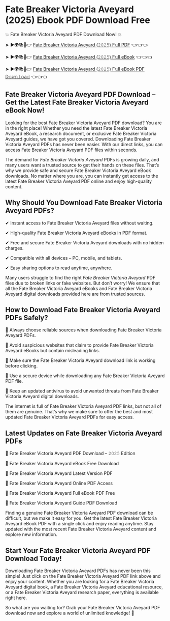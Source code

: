 # Fate Breaker Victoria Aveyard (2025) Ebook PDF Download Free

💥 Fate Breaker Victoria Aveyard PDF Download Now! 💥

➤ ►🌍📚📱👉 [Fate Breaker Victoria Aveyard (𝟸𝟶𝟸𝟻) F𝚞ll PDF](https://getpdf.xyz/fate-breaker-victoria-aveyard) 👈👈👈


➤ ►🌍📚📱👉 [Fate Breaker Victoria Aveyard (𝟸𝟶𝟸𝟻) F𝚞ll eBook](https://getpdf.xyz/fate-breaker-victoria-aveyard) 👈👈👈


➤ ►🌍📚📱👉 [Fate Breaker Victoria Aveyard (𝟸𝟶𝟸𝟻) F𝚞ll eBook PDF D𝚘𝚠𝚗𝚕𝚘a𝚍](https://getpdf.xyz/fate-breaker-victoria-aveyard) 👈👈👈


## Fate Breaker Victoria Aveyard PDF Download – Get the Latest Fate Breaker Victoria Aveyard eBook Now!

Looking for the best Fate Breaker Victoria Aveyard PDF download? You are in the right place! Whether you need the latest Fate Breaker Victoria Aveyard eBook, a research document, or exclusive Fate Breaker Victoria Aveyard guides, we have got you covered. Downloading Fate Breaker Victoria Aveyard PDFs has never been easier. With our direct links, you can access Fate Breaker Victoria Aveyard PDF files within seconds.

The demand for *Fate Breaker Victoria Aveyard* PDFs is growing daily, and many users want a trusted source to get their hands on these files. That’s why we provide safe and secure Fate Breaker Victoria Aveyard eBook downloads. No matter where you are, you can instantly get access to the latest Fate Breaker Victoria Aveyard PDF online and enjoy high-quality content.

## Why Should You Download Fate Breaker Victoria Aveyard PDFs?

✔ Instant access to Fate Breaker Victoria Aveyard files without waiting.

✔ High-quality Fate Breaker Victoria Aveyard eBooks in PDF format.

✔ Free and secure Fate Breaker Victoria Aveyard downloads with no hidden charges.

✔ Compatible with all devices – PC, mobile, and tablets.

✔ Easy sharing options to read anytime, anywhere.

Many users struggle to find the right *Fate Breaker Victoria Aveyard* PDF files due to broken links or fake websites. But don’t worry! We ensure that all the Fate Breaker Victoria Aveyard eBooks and Fate Breaker Victoria Aveyard digital downloads provided here are from trusted sources.

## How to Download Fate Breaker Victoria Aveyard PDFs Safely?

📌 Always choose reliable sources when downloading Fate Breaker Victoria Aveyard PDFs.

📌 Avoid suspicious websites that claim to provide Fate Breaker Victoria Aveyard eBooks but contain misleading links.

📌 Make sure the Fate Breaker Victoria Aveyard download link is working before clicking.

📌 Use a secure device while downloading any Fate Breaker Victoria Aveyard PDF file.

📌 Keep an updated antivirus to avoid unwanted threats from Fate Breaker Victoria Aveyard digital downloads.

The internet is full of Fate Breaker Victoria Aveyard PDF links, but not all of them are genuine. That’s why we make sure to offer the best and most updated Fate Breaker Victoria Aveyard PDFs for easy access.

## Latest Updates on Fate Breaker Victoria Aveyard PDFs

🔹 Fate Breaker Victoria Aveyard PDF Download – 𝟸𝟶𝟸𝟻 Edition

🔹 Fate Breaker Victoria Aveyard eBook Free Download

🔹 Fate Breaker Victoria Aveyard Latest Version PDF

🔹 Fate Breaker Victoria Aveyard Online PDF Access

🔹 Fate Breaker Victoria Aveyard Full eBook PDF Free

🔹 Fate Breaker Victoria Aveyard Guide PDF Download

Finding a genuine Fate Breaker Victoria Aveyard PDF download can be difficult, but we make it easy for you. Get the latest Fate Breaker Victoria Aveyard eBook PDF with a single click and enjoy reading anytime. Stay updated with the most recent Fate Breaker Victoria Aveyard content and explore new information.

## Start Your Fate Breaker Victoria Aveyard PDF Download Today!

Downloading Fate Breaker Victoria Aveyard PDFs has never been this simple! Just click on the Fate Breaker Victoria Aveyard PDF link above and enjoy your content. Whether you are looking for a Fate Breaker Victoria Aveyard digital book, a Fate Breaker Victoria Aveyard educational resource, or a Fate Breaker Victoria Aveyard research paper, everything is available right here.

So what are you waiting for? Grab your Fate Breaker Victoria Aveyard PDF download now and explore a world of unlimited knowledge! 🚀